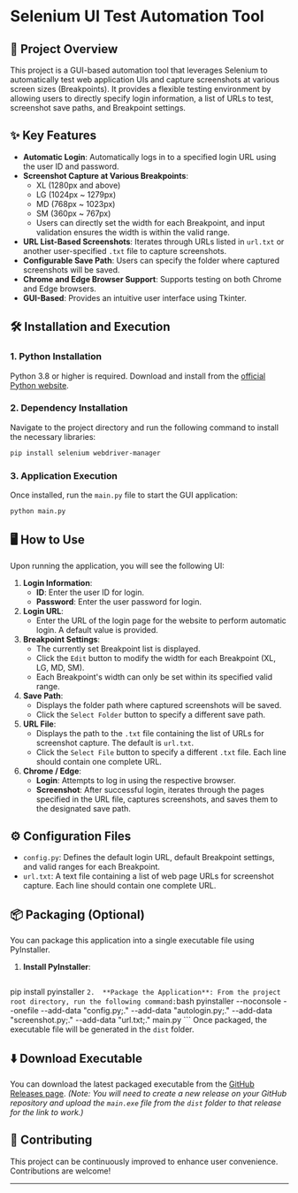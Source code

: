 # Selenium UI Test Automation Tool

## 🚀 Project Overview

This project is a GUI-based automation tool that leverages Selenium to automatically test web application UIs and capture screenshots at various screen sizes (Breakpoints). It provides a flexible testing environment by allowing users to directly specify login information, a list of URLs to test, screenshot save paths, and Breakpoint settings.

## ✨ Key Features

*   **Automatic Login**: Automatically logs in to a specified login URL using the user ID and password.
*   **Screenshot Capture at Various Breakpoints**:
    *   XL (1280px and above)
    *   LG (1024px ~ 1279px)
    *   MD (768px ~ 1023px)
    *   SM (360px ~ 767px)
    *   Users can directly set the width for each Breakpoint, and input validation ensures the width is within the valid range.
*   **URL List-Based Screenshots**: Iterates through URLs listed in `url.txt` or another user-specified `.txt` file to capture screenshots.
*   **Configurable Save Path**: Users can specify the folder where captured screenshots will be saved.
*   **Chrome and Edge Browser Support**: Supports testing on both Chrome and Edge browsers.
*   **GUI-Based**: Provides an intuitive user interface using Tkinter.

## 🛠️ Installation and Execution

### 1. Python Installation

Python 3.8 or higher is required.
Download and install from the [official Python website](https://www.python.org/downloads/).

### 2. Dependency Installation

Navigate to the project directory and run the following command to install the necessary libraries:

```bash
pip install selenium webdriver-manager
```

### 3. Application Execution

Once installed, run the `main.py` file to start the GUI application:

```bash
python main.py
```

## 🖥️ How to Use

Upon running the application, you will see the following UI:

1.  **Login Information**:
    *   **ID**: Enter the user ID for login.
    *   **Password**: Enter the user password for login.
2.  **Login URL**:
    *   Enter the URL of the login page for the website to perform automatic login. A default value is provided.
3.  **Breakpoint Settings**:
    *   The currently set Breakpoint list is displayed.
    *   Click the `Edit` button to modify the width for each Breakpoint (XL, LG, MD, SM).
    *   Each Breakpoint's width can only be set within its specified valid range.
4.  **Save Path**:
    *   Displays the folder path where captured screenshots will be saved.
    *   Click the `Select Folder` button to specify a different save path.
5.  **URL File**:
    *   Displays the path to the `.txt` file containing the list of URLs for screenshot capture. The default is `url.txt`.
    *   Click the `Select File` button to specify a different `.txt` file. Each line should contain one complete URL.
6.  **Chrome / Edge**:
    *   **Login**: Attempts to log in using the respective browser.
    *   **Screenshot**: After successful login, iterates through the pages specified in the URL file, captures screenshots, and saves them to the designated save path.

## ⚙️ Configuration Files

*   `config.py`: Defines the default login URL, default Breakpoint settings, and valid ranges for each Breakpoint.
*   `url.txt`: A text file containing a list of web page URLs for screenshot capture. Each line should contain one complete URL.

## 📦 Packaging (Optional)

You can package this application into a single executable file using PyInstaller.

1.  **Install PyInstaller**:
    ```bash
pip install pyinstaller
    ```
2.  **Package the Application**:
    From the project root directory, run the following command:
    ```bash
pyinstaller --noconsole --onefile --add-data "config.py;." --add-data "autologin.py;." --add-data "screenshot.py;." --add-data "url.txt;." main.py
    ```
    Once packaged, the executable file will be generated in the `dist` folder.

## ⬇️ Download Executable

You can download the latest packaged executable from the [GitHub Releases page](https://github.com/kx2471/AutoScreenshot_UI_Test/releases).
*(Note: You will need to create a new release on your GitHub repository and upload the `main.exe` file from the `dist` folder to that release for the link to work.)*

## 🤝 Contributing

This project can be continuously improved to enhance user convenience. Contributions are welcome!

---